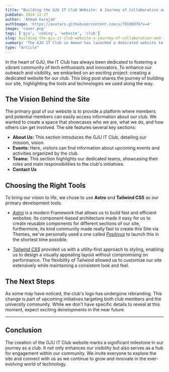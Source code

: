 ```yaml
---
title: "Building the GJU IT Club Website: A Journey of Collaboration and Innovation"
pubDate: 2024-12-27
author: 'Ahmad Karajah'
authImage: 'https://avatars.githubusercontent.com/u/70106976?v=4'
image: 'cover.png'
tags: ['gju', 'coding', 'website', 'club']
slug: building-the-gju-it-club-website-a-journey-of-collaboration-and-innovation
summary: "The GJU IT Club in Amman has launched a dedicated website to enhance its visibility and community engagement. the website serves as a platform for its members to connect and stay informed about the club's initiatives..."
type: "Article"
---
```



In the heart of GJU, the IT Club has always been dedicated to fostering a vibrant community of tech enthusiasts and innovators. To enhance our outreach and visibility, we embarked on an exciting project: creating a dedicated website for our club. This blog post shares the journey of building our site, highlighting the tools and technologies we used along the way.

## The Vision Behind the Site
The primary goal of our website is to provide a platform where members and potential members can easily access information about our club. We wanted to create a space that showcases who we are, what we do, and how others can get involved. The site features several key sections:

- **About Us:** This section introduces the GJU IT Club, detailing our mission, vision.
- **Events:** Here, visitors can find information about upcoming events and activities organized by the club.
- **Teams:** This section highlights our dedicated teams, showcasing their roles and main responsibilities to the club's initiatives.
- **Contact Us** 

## Choosing the Right Tools
To bring our vision to life, we chose to use **Astro** and **Tailwind CSS** as our primary development tools.

- *[Astro](https://astro.build)* is a modern Framework that allows us to build fast and efficient websites. Its component-based architecture made it easy for us to create reusable components for different sections of our site, furthermore, its kind community made really fast to create this Site via Themes, we've personally used a one called *[Positivus](https://github.com/manulthanura/Positivus)* to launch this in the shortest time possible.

- *[Tailwind CSS](https://tailwindcss.com/)* provided us with a utility-first approach to styling, enabling us to design a visually appealing layout without compromising on performance. The flexibility of Tailwind allowed us to customize our site extensively while maintaining a consistent look and feel.


## The Next Steps
As some may have noticed, the club's logo has undergone rebranding. This change is part of upcoming initiatives targeting both club members and the university community. While we don't have specific details to reveal at this moment, expect exciting developments in the near future.

---

## Conclusion
The creation of the GJU IT Club website marks a significant milestone in our journey as a club. It not only enhances our visibility but also serves as a hub for engagement within our community. We invite everyone to explore the site and connect with us as we continue to grow and innovate in the ever-evolving world of technology.
